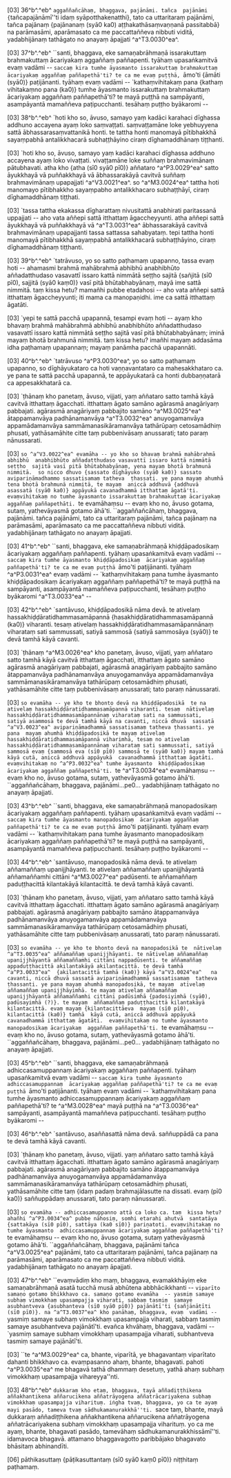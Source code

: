 [03] 36^b^.^eb^ ``aggaññañcāhaṃ, bhaggava, pajānāmi. tañca  pajānāmi {``tañcapajānāmī''ti idaṃ syāpotthakenatthi}, tato   ca uttaritaraṃ pajānāmi, tañca pajānaṃ {pajānanaṃ (syā0 ka0)  aṭṭhakathāsaṃvaṇṇanā passitabbā} na  parāmasāmi, aparāmasato ca me paccattaññeva nibbuti viditā,  yadabhijānaṃ tathāgato no anayaṃ āpajjati ^a^T3.0030^ea^.

[03] 37^b^.^eb^ ``santi, bhaggava, eke samaṇabrāhmaṇā issarakuttaṃ  brahmakuttaṃ ācariyakaṃ aggaññaṃ paññapenti. tyāhaṃ upasaṅkamitvā evaṃ  vadāmi -- `saccaṃ kira tumhe āyasmanto issarakuttaṃ brahmakuttaṃ  ācariyakaṃ aggaññaṃ paññapethā'ti? te ca me evaṃ puṭṭhā, `āmo'ti {āmāti  (syā0)}  paṭijānanti. tyāhaṃ evaṃ vadāmi -- `kathaṃvihitakaṃ pana {kathaṃ vihitakaṃno pana  (ka0)} tumhe  āyasmanto issarakuttaṃ brahmakuttaṃ ācariyakaṃ aggaññaṃ paññapethā'ti?  te mayā puṭṭhā na sampāyanti, asampāyantā mamaññeva paṭipucchanti.  tesāhaṃ puṭṭho byākaromi --

[03] 38^b^.^eb^ `hoti kho so, āvuso, samayo yaṃ kadāci  karahaci dīghassa addhuno accayena ayaṃ loko saṃvaṭṭati. saṃvaṭṭamāne  loke yebhuyyena sattā ābhassarasaṃvattanikā honti. te tattha honti  manomayā pītibhakkhā sayaṃpabhā antalikkhacarā subhaṭṭhāyino ciraṃ  dīghamaddhānaṃ tiṭṭhanti.

[03] `hoti kho so, āvuso, samayo yaṃ kadāci karahaci dīghassa  addhuno accayena ayaṃ loko vivaṭṭati. vivaṭṭamāne loke suññaṃ  brahmavimānaṃ pātubhavati. atha kho {atha (sī0 syā0 pī0)} aññataro ^a^P3.0029^ea^ satto āyukkhayā vā  puññakkhayā vā ābhassarakāyā cavitvā suññaṃ brahmavimānaṃ upapajjati ^a^V3.0021^ea^.  so ^a^M3.0024^ea^ tattha hoti manomayo pītibhakkho sayaṃpabho antalikkhacaro  subhaṭṭhāyī, ciraṃ dīghamaddhānaṃ tiṭṭhati.

[03] `tassa tattha ekakassa dīgharattaṃ nivusitattā anabhirati  paritassanā uppajjati -- aho vata aññepi sattā itthattaṃ  āgaccheyyunti. atha aññepi sattā āyukkhayā vā puññakkhayā vā ^a^T3.0031^ea^  ābhassarakāyā cavitvā brahmavimānaṃ upapajjanti tassa sattassa  sahabyataṃ. tepi tattha honti manomayā pītibhakkhā sayaṃpabhā  antalikkhacarā subhaṭṭhāyino, ciraṃ dīghamaddhānaṃ tiṭṭhanti.

[03] 39^b^.^eb^ `tatrāvuso, yo so satto paṭhamaṃ upapanno, tassa  evaṃ hoti -- ahamasmi brahmā mahābrahmā abhibhū anabhibhūto  aññadatthudaso vasavattī issaro kattā nimmātā seṭṭho sajitā {sañjitā (sī0  pī0), sajjitā (syā0 kaṃ0)} vasī  pitā bhūtabhabyānaṃ, mayā ime sattā nimmitā. taṃ kissa hetu?  mamañhi pubbe etadahosi -- aho vata aññepi sattā itthattaṃ  āgaccheyyunti; iti mama ca manopaṇidhi. ime ca sattā itthattaṃ  āgatāti.

[03] `yepi te sattā pacchā upapannā, tesampi evaṃ hoti -- ayaṃ  kho bhavaṃ brahmā mahābrahmā abhibhū anabhibhūto aññadatthudaso vasavattī  issaro kattā nimmātā seṭṭho sajitā vasī pitā bhūtabhabyānaṃ;  iminā mayaṃ bhotā brahmunā nimmitā. taṃ kissa hetu? imañhi  mayaṃ addasāma idha paṭhamaṃ upapannaṃ; mayaṃ panāmha pacchā upapannāti.

[03] 40^b^.^eb^ `tatrāvuso ^a^P3.0030^ea^, yo so satto paṭhamaṃ upapanno, so  dīghāyukataro ca hoti vaṇṇavantataro ca mahesakkhataro ca. ye pana  te sattā pacchā upapannā, te appāyukatarā ca honti dubbaṇṇatarā ca  appesakkhatarā ca.

[03] `ṭhānaṃ kho panetaṃ, āvuso, vijjati, yaṃ aññataro satto tamhā  kāyā cavitvā itthattaṃ āgacchati. itthattaṃ āgato samāno  agārasmā anagāriyaṃ pabbajati. agārasmā anagāriyaṃ pabbajito  samāno ^a^M3.0025^ea^ ātappamanvāya padhānamanvāya ^a^T3.0032^ea^ anuyogamanvāya appamādamanvāya  sammāmanasikāramanvāya tathārūpaṃ cetosamādhiṃ phusati, yathāsamāhite  citte taṃ pubbenivāsaṃ anussarati; tato paraṃ nānussarati.

[03] `so ^a^V3.0022^ea^ evamāha -- yo kho so bhavaṃ brahmā mahābrahmā abhibhū  anabhibhūto aññadatthudaso vasavattī issaro kattā nimmātā seṭṭho  sajitā vasī pitā bhūtabhabyānaṃ, yena mayaṃ bhotā brahmunā nimmitā.  so nicco dhuvo {sassato dīghāyuko (syā0 ka0)} sassato avipariṇāmadhammo sassatisamaṃ tatheva  ṭhassati. ye pana mayaṃ ahumhā tena bhotā brahmunā nimmitā, te mayaṃ  aniccā addhuvā {addhuvā asassatā (syā0 ka0)} appāyukā cavanadhammā itthattaṃ āgatā'ti.  evaṃvihitakaṃ no tumhe āyasmanto issarakuttaṃ brahmakuttaṃ ācariyakaṃ  aggaññaṃ paññapethāti. `te evamāhaṃsu -- evaṃ kho no, āvuso  gotama, sutaṃ, yathevāyasmā gotamo āhā'ti. ``aggaññañcāhaṃ,  bhaggava, pajānāmi. tañca pajānāmi, tato ca uttaritaraṃ pajānāmi,  tañca pajānaṃ na parāmasāmi, aparāmasato ca me paccattaññeva nibbuti  viditā. yadabhijānaṃ tathāgato no anayaṃ āpajjati.

[03] 41^b^.^eb^ ``santi, bhaggava, eke samaṇabrāhmaṇā  khiḍḍāpadosikaṃ ācariyakaṃ aggaññaṃ paññapenti. tyāhaṃ upasaṅkamitvā  evaṃ vadāmi -- `saccaṃ kira tumhe āyasmanto khiḍḍāpadosikaṃ  ācariyakaṃ aggaññaṃ paññapethā'ti? te ca me evaṃ puṭṭhā `āmo'ti  paṭijānanti. tyāhaṃ ^a^P3.0031^ea^ evaṃ vadāmi -- `kathaṃvihitakaṃ pana tumhe  āyasmanto khiḍḍāpadosikaṃ ācariyakaṃ aggaññaṃ paññapethā'ti? te  mayā puṭṭhā na sampāyanti, asampāyantā mamaññeva paṭipucchanti, tesāhaṃ  puṭṭho byākaromi ^a^T3.0033^ea^ --

[03] 42^b^.^eb^ `santāvuso, khiḍḍāpadosikā nāma devā. te  ativelaṃ hassakhiḍḍāratidhammasamāpannā {hasakhiḍḍāratidhammasamāpannā (ka0)} viharanti. tesaṃ ativelaṃ  hassakhiḍḍāratidhammasamāpannānaṃ viharataṃ sati sammussati, satiyā  sammosā {satiyā sammosāya (syā0)} te devā tamhā kāyā cavanti.

[03] `ṭhānaṃ ^a^M3.0026^ea^ kho panetaṃ, āvuso, vijjati, yaṃ aññataro satto tamhā  kāyā cavitvā itthattaṃ āgacchati, itthattaṃ āgato samāno agārasmā  anagāriyaṃ pabbajati, agārasmā anagāriyaṃ pabbajito samāno  ātappamanvāya padhānamanvāya anuyogamanvāya appamādamanvāya  sammāmanasikāramanvāya tathārūpaṃ cetosamādhiṃ phusati, yathāsamāhite  citte taṃ pubbenivāsaṃ anussarati; tato paraṃ nānussarati.

[03] `so evamāha -- ye kho te bhonto devā na khiḍḍāpadosikā  te na ativelaṃ hassakhiḍḍāratidhammasamāpannā viharanti. tesaṃ  nātivelaṃ hassakhiḍḍāratidhammasamāpannānaṃ viharataṃ sati na sammussati,  satiyā asammosā te devā tamhā kāyā na cavanti, niccā dhuvā  sassatā ^a^V3.0023^ea^ avipariṇāmadhammā sassatisamaṃ tatheva ṭhassanti. ye pana  mayaṃ ahumhā khiḍḍāpadosikā te mayaṃ ativelaṃ  hassakhiḍḍāratidhammasamāpannā viharimhā, tesaṃ no ativelaṃ  hassakhiḍḍāratidhammasamāpannānaṃ viharataṃ sati sammussati, satiyā  sammosā evaṃ {sammosā eva (sī0 pī0) sammosā te (syā0 ka0)} mayaṃ tamhā kāyā cutā, aniccā addhuvā appāyukā  cavanadhammā itthattaṃ āgatāti. evaṃvihitakaṃ no ^a^P3.0032^ea^ tumhe āyasmanto  khiḍḍāpadosikaṃ ācariyakaṃ aggaññaṃ paññapethā'ti. `te ^a^T3.0034^ea^ evamāhaṃsu --  evaṃ kho no, āvuso gotama, sutaṃ, yathevāyasmā gotamo āhā'ti.  ``aggaññañcāhaṃ, bhaggava, pajānāmi...pe0... yadabhijānaṃ tathāgato  no anayaṃ āpajjati.

[03] 43^b^.^eb^ ``santi, bhaggava, eke samaṇabrāhmaṇā  manopadosikaṃ ācariyakaṃ aggaññaṃ paññapenti. tyāhaṃ upasaṅkamitvā  evaṃ vadāmi -- `saccaṃ kira tumhe āyasmanto manopadosikaṃ  ācariyakaṃ aggaññaṃ paññapethā'ti? te ca me evaṃ puṭṭhā `āmo'ti  paṭijānanti. tyāhaṃ evaṃ vadāmi -- `kathaṃvihitakaṃ pana tumhe  āyasmanto manopadosikaṃ ācariyakaṃ aggaññaṃ paññapethā'ti? te  mayā puṭṭhā na sampāyanti, asampāyantā mamaññeva paṭipucchanti.  tesāhaṃ puṭṭho byākaromi --

[03] 44^b^.^eb^ `santāvuso, manopadosikā nāma devā. te  ativelaṃ aññamaññaṃ upanijjhāyanti. te ativelaṃ aññamaññaṃ  upanijjhāyantā aññamaññamhi cittāni ^a^M3.0027^ea^ padūsenti. te aññamaññaṃ  paduṭṭhacittā kilantakāyā kilantacittā. te devā tamhā kāyā  cavanti.

[03] `ṭhānaṃ kho panetaṃ, āvuso, vijjati, yaṃ aññataro satto tamhā  kāyā cavitvā itthattaṃ āgacchati. itthattaṃ āgato samāno  agārasmā anagāriyaṃ pabbajati. agārasmā anagāriyaṃ pabbajito  samāno ātappamanvāya padhānamanvāya anuyogamanvāya appamādamanvāya  sammāmanasikāramanvāya tathārūpaṃ cetosamādhiṃ phusati, yathāsamāhite  citte taṃ pubbenivāsaṃ anussarati, tato paraṃ nānussarati.

[03] `so evamāha -- ye kho te bhonto devā na manopadosikā te  nātivelaṃ ^a^T3.0035^ea^ aññamaññaṃ upanijjhāyanti. te nātivelaṃ aññamaññaṃ  upanijjhāyantā aññamaññamhi cittāni nappadūsenti. te aññamaññaṃ  appaduṭṭhacittā akilantakāyā akilantacittā. te devā tamhā ^a^P3.0033^ea^  {akilantacittā tamhā (ka0)} kāyā ^a^V3.0024^ea^   na cavanti, niccā dhuvā sassatā avipariṇāmadhammā sassatisamaṃ  tatheva ṭhassanti. ye pana mayaṃ ahumhā manopadosikā, te mayaṃ  ativelaṃ aññamaññaṃ upanijjhāyimhā. te mayaṃ ativelaṃ aññamaññaṃ  upanijjhāyantā aññamaññamhi cittāni padūsimhā {padosiyimhā (syā0),  padūsayimhā (?)}. te mayaṃ  aññamaññaṃ paduṭṭhacittā kilantakāyā kilantacittā. evaṃ mayaṃ {kilantacittāeva  mayaṃ (sī0 pī0), kilantacittā (ka0)} tamhā  kāyā cutā, aniccā addhuvā appāyukā cavanadhammā itthattaṃ āgatāti.  evaṃvihitakaṃ no tumhe āyasmanto manopadosikaṃ ācariyakaṃ  aggaññaṃ paññapethā'ti. `te evamāhaṃsu -- evaṃ kho no, āvuso  gotama, sutaṃ, yathevāyasmā gotamo āhā'ti. ``aggaññañcāhaṃ, bhaggava,  pajānāmi...pe0... yadabhijānaṃ tathāgato no anayaṃ āpajjati.

[03] 45^b^.^eb^ ``santi, bhaggava, eke samaṇabrāhmaṇā  adhiccasamuppannaṃ ācariyakaṃ aggaññaṃ paññapenti. tyāhaṃ upasaṅkamitvā  evaṃ vadāmi -- `saccaṃ kira tumhe āyasmanto adhiccasamuppannaṃ  ācariyakaṃ aggaññaṃ paññapethā'ti? te ca me evaṃ puṭṭhā `āmo'ti  paṭijānanti. tyāhaṃ evaṃ vadāmi -- `kathaṃvihitakaṃ pana tumhe  āyasmanto adhiccasamuppannaṃ ācariyakaṃ aggaññaṃ paññapethā'ti? te ^a^M3.0028^ea^   mayā puṭṭhā na ^a^T3.0036^ea^ sampāyanti, asampāyantā mamaññeva paṭipucchanti.  tesāhaṃ puṭṭho byākaromi --

[03] 46^b^.^eb^ `santāvuso, asaññasattā nāma devā.  saññuppādā ca pana te devā tamhā kāyā cavanti.

[03] `ṭhānaṃ kho panetaṃ, āvuso, vijjati. yaṃ aññataro satto  tamhā kāyā cavitvā itthattaṃ āgacchati. itthattaṃ āgato samāno  agārasmā anagāriyaṃ pabbajati. agārasmā anagāriyaṃ pabbajito  samāno ātappamanvāya padhānamanvāya anuyogamanvāya appamādamanvāya  sammāmanasikāramanvāya tathārūpaṃ cetosamādhiṃ phusati, yathāsamāhite  citte taṃ {idaṃ padaṃ brahmajālasutte na dissati. evaṃ (pī0 ka0)} saññuppādaṃ   anussarati, tato paraṃ nānussarati.

[03] `so evamāha -- adhiccasamuppanno attā ca loko ca. taṃ  kissa hetu? ahañhi ^a^P3.0034^ea^ pubbe nāhosiṃ, somhi etarahi ahutvā  santatāya {sattakāya (sī0 pī0), sattāya (ka0 sī0)} pariṇatoti. evaṃvihitakaṃ no tumhe āyasmanto  adhiccasamuppannaṃ ācariyakaṃ aggaññaṃ paññapethā'ti? `te evamāhaṃsu --  evaṃ kho no, āvuso gotama, sutaṃ yathevāyasmā gotamo āhā'ti.  ``aggaññañcāhaṃ, bhaggava, pajānāmi tañca ^a^V3.0025^ea^ pajānāmi, tato ca uttaritaraṃ  pajānāmi, tañca pajānaṃ na parāmasāmi, aparāmasato ca me  paccattaññeva nibbuti viditā. yadabhijānaṃ tathāgato no anayaṃ  āpajjati.

[03] 47^b^.^eb^ ``evaṃvādiṃ kho maṃ, bhaggava, evamakkhāyiṃ eke  samaṇabrāhmaṇā asatā tucchā musā abhūtena abbhācikkhanti --  `viparīto samaṇo gotamo bhikkhavo ca. samaṇo gotamo evamāha  -- yasmiṃ samaye subhaṃ vimokkhaṃ upasampajja viharati, sabbaṃ tasmiṃ  samaye asubhantveva {asubhanteva (sī0 syā0 pī0)} pajānātī'ti {sañjānātīti  (sī0 pī0)}. na ^a^T3.0037^ea^ kho panāhaṃ, bhaggava, evaṃ  vadāmi -- `yasmiṃ samaye subhaṃ vimokkhaṃ upasampajja viharati,  sabbaṃ tasmiṃ samaye asubhantveva pajānātī'ti. evañca khvāhaṃ,  bhaggava, vadāmi -- `yasmiṃ samaye subhaṃ vimokkhaṃ upasampajja  viharati, subhantveva tasmiṃ samaye pajānātī'ti.

[03] ``te ^a^M3.0029^ea^ ca, bhante, viparītā, ye bhagavantaṃ viparītato dahanti  bhikkhavo ca. evaṃpasanno ahaṃ, bhante, bhagavati. pahoti ^a^P3.0035^ea^ me bhagavā  tathā dhammaṃ desetuṃ, yathā ahaṃ subhaṃ vimokkhaṃ upasampajja vihareyya''nti.

[03] 48^b^.^eb^ ``dukkaraṃ kho etaṃ, bhaggava, tayā aññadiṭṭhikena  aññakhantikena aññarucikena aññatrāyogena aññatrācariyakena subhaṃ  vimokkhaṃ upasampajja viharituṃ. iṅgha tvaṃ, bhaggava, yo ca te ayaṃ  mayi pasādo, tameva tvaṃ sādhukamanurakkhā''ti. ``sace taṃ, bhante,  mayā dukkaraṃ aññadiṭṭhikena aññakhantikena aññarucikena aññatrāyogena  aññatrācariyakena subhaṃ vimokkhaṃ upasampajja viharituṃ. yo ca me  ayaṃ, bhante, bhagavati pasādo, tamevāhaṃ sādhukamanurakkhissāmī''ti.  idamavoca bhagavā. attamano bhaggavagotto paribbājako bhagavato  bhāsitaṃ abhinandīti.

[06] pāthikasuttaṃ {pāṭikasuttantaṃ (sī0 syā0 kaṃ0 pī0)} niṭṭhitaṃ paṭhamaṃ.